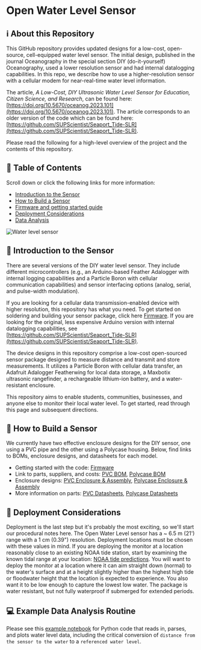 # Open Water Level Sensor
## ℹ️ About this Repository
This GitHub repository provides updated designs for a low-cost, open-source, cell-equipped water level sensor. The initial design, published in the journal Oceanography in the special section DIY (do-it-yourself) Oceanography, used a lower resolution sensor and had internal datalogging capabilities. In this repo, we describe how to use a higher-resolution sensor with a cellular modem for near-real-time water level information. 

The article, *A Low-Cost, DIY Ultrasonic Water Level Sensor for Education, Citizen Science, and Research*, can be found here: [https://doi.org/10.5670/oceanog.2023.101](https://doi.org/10.5670/oceanog.2023.101). The article corresponds to an older version of the code which can be found here: [https://github.com/SUPScientist/Seaport_Tide-SLR](https://github.com/SUPScientist/Seaport_Tide-SLR).

Please read the following for a high-level overview of the project and the contents of this repository.

## 🔮 Table of Contents 
Scroll down or click the following links for more information: 
- [Introduction to the Sensor](#-introduction-to-the-sensor)
- [How to Build a Sensor](#-how-to-build-a-sensor)
- [Firmware and getting started guide](Firmware)
- [Deployment Considerations](#-Deployment-considerations)
- [Data Analysis](#-example-data-analysis-routine)

![Water level sensor](Photos/SMCKERR_WL_WL01.jpeg)

## 🔌 Introduction to the Sensor
There are several versions of the DIY water level sensor. They include different microcontrollers (e.g., an Arduino-based Feather Adalogger with internal logging capabilities and a Particle Boron with cellular communication capabilities) and sensor interfacing options (analog, serial, and pulse-width modulation). 

If you are looking for a cellular data transmission-enabled device with higher resolution, this repository has what you need. To get started on soldering and building your sensor package, click here [Firmware](Firmware). If you are looking for the original, less expensive Arduino version with internal datalogging capabilities, see [https://github.com/SUPScientist/Seaport_Tide-SLR](https://github.com/SUPScientist/Seaport_Tide-SLR).

The device designs in this repository comprise a low-cost open-sourced sensor package designed to measure distance and transmit and store measurements.  It utilizes a Particle Boron with cellular data transfer, an Adafruit Adalogger Featherwing for local data storage, a Maxbotix ultrasonic rangefinder, a rechargeable lithium-ion battery, and a water-resistant enclosure. 

This repository aims to enable students, communities, businesses, and anyone else to monitor their local water level. To get started, read through this page and subsequent directions. 

## 🔨 How to Build a Sensor
We currently have two effective enclosure designs for the DIY sensor, one using a PVC pipe and the other using a Polycase housing. Below, find links to BOMs, enclosure designs, and datasheets for each model.
- Getting started with the code: [Firmware](Firmware) 
- Link to parts, suppliers, and costs: [PVC BOM](Fabrication/PVC-Enclosure/BOM/), [Polycase BOM](Fabrication/Polycase-Enclosure/BOM/)
- Enclosure designs: [PVC Enclosure & Assembly](Fabrication/PVC-Enclosure/Enclosure-and-Assembly/), [Polycase Enclosure & Assembly](Fabrication/Polycase-Enclosure/Enclosure-and-Assembly/)
- More information on parts: [PVC Datasheets](Fabrication/PVC-Enclosure/Datasheets/), [Polycase Datasheets](Fabrication/Polycase-Enclosure/Datasheets/)

## 🌊 Deployment Considerations
Deployment is the last step but it's probably the most exciting, so we'll start our procedural notes here. The Open Water Level sensor has a ~ 6.5 m (21') range with a 1 cm (0.39") resolution. Deployment locations must be chosen with these values in mind. If you are deploying the monitor at a location reasonably close to an existing NOAA tide station, start by examining the known tidal range at your location: [NOAA tide predictions](https://tidesandcurrents.noaa.gov/tide_predictions.html). You will want to deploy the monitor at a location where it can aim straight down (normal) to the water's surface and at a height slightly higher than the highest high tide or floodwater height that the location is expected to experience. You also want it to be low enough to capture the lowest low water. The package is water resistant, but not fully waterproof if submerged for extended periods.

## 💻 Example Data Analysis Routine
Please see this [example notebook](Data%20Analysis/open_water_level_analysis.ipynb) for Python code that reads in, parses, and plots water level data, including the critical conversion of `distance from the sensor to the water` to a `referenced water level`.
